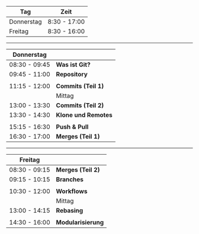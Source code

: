 
|  Tag                 | Zeit           |
|----------------------|----------------|
|  Donnerstag          |  8:30 - 17:00  |
|  Freitag             |  8:30 - 16:00  |


---


| Donnerstag           |                          |
|----------------------|--------------------------|
| 08:30 - 09:45        | **Was ist Git?**         |
| 09:45 - 11:00        | **Repository**           |
|                      |                          |
| 11:15 - 12:00        | **Commits (Teil 1)**     |
|                      |     Mittag               |
| 13:00 - 13:30        | **Commits (Teil 2)**     |
| 13:30 - 14:30        | **Klone und Remotes**    |
|                      |                          |
| 15:15 - 16:30        | **Push & Pull**          |
| 16:30 - 17:00        | **Merges (Teil 1)**      |

---

| Freitag              |                            |
|----------------------|----------------------------|
| 08:30 - 09:15        | **Merges (Teil 2)**        |
| 09:15 - 10:15        | **Branches**               |
|                      |                            |
| 10:30 - 12:00        | **Workflows**              |
|                      | Mittag                     |
| 13:00 - 14:15        | **Rebasing**               |
|                      |                            |
| 14:30 - 16:00        | **Modularisierung**        |
